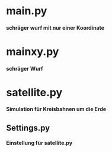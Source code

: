 # main.py 
#### schräger wurf mit nur einer Koordinate
# mainxy.py
#### schräger Wurf
# satellite.py
#### Simulation für Kreisbahnen um die Erde
## Settings.py
#### Einstellung für satellite.py
